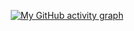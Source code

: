 <div align="center">

[![My GitHub activity graph](https://github-readme-activity-graph.vercel.app/graph?username=ikiitech&custom_title=My%20GitHub%20activity%20graph&hide_title=true&hide_border=true&theme=github-compact)](https://rifki-web.web.app)

</div>
